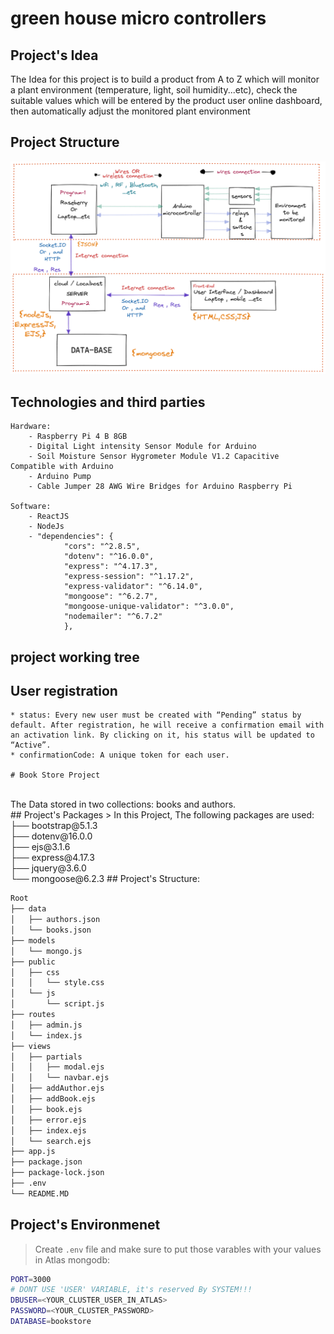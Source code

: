 # green house micro controllers

## Project's Idea

The Idea for this project is to build a product from A to Z which will monitor a plant environment (temperature, light, soil humidity...etc), check the suitable values which will be entered by the product user online dashboard, then automatically adjust the monitored plant environment

## Project Structure

![Project Structure map](./utils/Untitled-2022-03-27-1057.png)

## Technologies and third parties

    Hardware:
        - Raspberry Pi 4 B 8GB
        - Digital Light intensity Sensor Module for Arduino
        - Soil Moisture Sensor Hygrometer Module V1.2 Capacitive Compatible with Arduino
        - Arduino Pump
        - Cable Jumper 28 AWG Wire Bridges for Arduino Raspberry Pi

    Software:
        - ReactJS
        - NodeJs
        - "dependencies": {
                "cors": "^2.8.5",
                "dotenv": "^16.0.0",
                "express": "^4.17.3",
                "express-session": "^1.17.2",
                "express-validator": "^6.14.0",
                "mongoose": "^6.2.7",
                "mongoose-unique-validator": "^3.0.0",
                "nodemailer": "^6.7.2"
                },

## project working tree

## User registration

    * status: Every new user must be created with “Pending” status by default. After registration, he will receive a confirmation email with an activation link. By clicking on it, his status will be updated to “Active”.
    * confirmationCode: A unique token for each user.

    # Book Store Project


<br>
The Data stored in two collections: books and authors.
<br>
## Project's Packages
> In this Project, The following packages are used:
<br>
├── bootstrap@5.1.3<br>
├── dotenv@16.0.0<br>
├── ejs@3.1.6<br>
├── express@4.17.3<br>
├── jquery@3.6.0<br>
└── mongoose@6.2.3
## Project's Structure:

```sh
Root
├── data
│   ├── authors.json
│   └── books.json
├── models
│   └── mongo.js
├── public
│   ├── css
│   │   └── style.css
│   └── js
│       └── script.js
├── routes
│   ├── admin.js
│   └── index.js
├── views
│   ├── partials
│   │   ├── modal.ejs
│   │   └── navbar.ejs
│   ├── addAuthor.ejs
│   ├── addBook.ejs
│   ├── book.ejs
│   ├── error.ejs
│   ├── index.ejs
│   └── search.ejs
├── app.js
├── package.json
├── package-lock.json
├── .env
└── README.MD
```
## Project's Environmenet
> Create ```.env``` file and make sure to put those varables with your values in Atlas mongodb:
```sh
PORT=3000
# DONT USE 'USER' VARIABLE, it's reserved By SYSTEM!!!
DBUSER=<YOUR_CLUSTER_USER_IN_ATLAS>
PASSWORD=<YOUR_CLUSTER_PASSWORD>
DATABASE=bookstore
```
